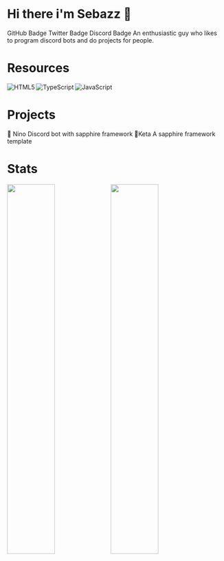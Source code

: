 # Hi there i'm Sebazz 🐬
GitHub Badge Twitter Badge Discord Badge
An enthusiastic guy who likes to program discord bots and do projects for people.

# Resources

 <img align="left" alt="HTML5" src="https://img.shields.io/badge/html5-%23E34F26.svg?style=for-the-badge&logo=html5&logoColor=white"/>
 <img align="left" alt="TypeScript" src="https://img.shields.io/badge/typescript-%23007ACC.svg?style=for-the-badge&logo=typescript&logoColor=white"/>
 <img alt="JavaScript" src="https://img.shields.io/badge/javascript-%23323330.svg?style=for-the-badge&logo=javascript&logoColor=%23F7DF1E"/>


# Projects
🌸 Nino Discord bot with sapphire framework
🐬Keta A sapphire framework template
# Stats

 <img aling="left" width="47%" src="https://github-readme-stats.vercel.app/api?username=anuraghazra&show_icons=true&theme=radical"/>
 <img aling="left" width="47%" src="https://github-readme-stats.vercel.app/api/top-langs/?username=anuraghazra&layout=compact"/>


